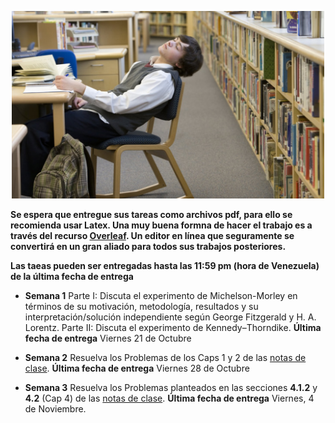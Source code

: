 <p align="center">
  <img src="../PICS/student_working.jpg" width="500" title="hover text">
 
</p>


**Se espera que entregue sus tareas como archivos pdf, para ello se recomienda usar Latex. Una muy buena formna de hacer el trabajo es a través del recurso [Overleaf](https://www.overleaf.com/login). Un editor en línea que seguramente se convertirá en un gran aliado para todos sus trabajos posteriores.** 

**Las taeas pueden ser entregadas hasta las 11:59 pm (hora de Venezuela) de la última fecha de entrega**

  * **Semana 1** Parte I: Discuta el experimento de Michelson-Morley en términos de su motivación, metodología, resultados y su interpretación/solución independiente según George Fitzgerald y H. A. Lorentz.
  Parte II: Discuta el experimento de Kennedy–Thorndike. **Última fecha de entrega** Viernes 21 de Octubre 
  
  * **Semana 2** Resuelva los Problemas de los Caps 1 y 2 de las [notas de clase](lectures/Relativity_I.pdf). **Última fecha de entrega** Viernes 28 de Octubre

* **Semana 3** Resuelva los Problemas planteados en las secciones **4.1.2** y **4.2** (Cap 4) de las [notas de clase](lectures/Relativity_I.pdf). **Última fecha de entrega** Viernes, 4 de Noviembre.
